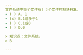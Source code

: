 ```yaml
---
文件系统中每个文件有( )个文件控制块FCB。
- ( ) A. 1 
- (x) B.1或多于1 
- ( ) C.1或0 
- ( ) D.0

> 知识点：文件系统。
> B

---
```

